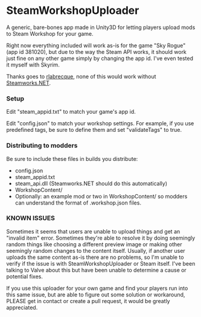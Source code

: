 # SteamWorkshopUploader
A generic, bare-bones app made in Unity3D for letting players upload mods to Steam Workshop for your game.

Right now everything included will work as-is for the game "Sky Rogue" (app id 381020), but due to the way the Steam API works, it should work just fine on any other game simply by changing the app id. I've even tested it myself with Skyrim.

Thanks goes to [rlabrecque](https://github.com/rlabrecque), none of this would work without [Steamworks.NET](https://github.com/rlabrecque/Steamworks.NET).

### Setup

Edit "steam_appid.txt" to match your game's app id.

Edit "config.json" to match your workshop settings. For example, if you use predefined tags, be sure to define them and set "validateTags" to true.

### Distributing to modders

Be sure to include these files in builds you distribute:

- config.json
- steam_appid.txt
- steam_api.dll (Steamworks.NET should do this automatically)
- WorkshopContent/
- Optionally: an example mod or two in WorkshopContent/ so modders can understand the format of .workshop.json files.

### KNOWN ISSUES

Sometimes it seems that users are unable to upload things and get an "invalid item" error. Sometimes they're able to resolve it by doing seemingly random things like choosing a different preview image or making other seemingly random changes to the content itself. Usually, if another user uploads the same content as-is there are no problems, so I'm unable to verify if the issue is with SteamWorkshopUploader or Steam itself. I've been talking to Valve about this but have been unable to determine a cause or potential fixes.

If you use this uploader for your own game and find your players run into this same issue, but are able to figure out some solution or workaround, PLEASE get in contact or create a pull request, it would be greatly appreciated.
